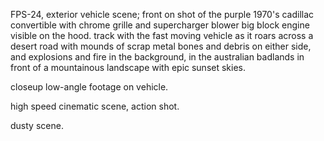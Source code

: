 FPS-24, exterior vehicle scene; front on shot of the purple 1970's cadillac convertible with chrome grille and supercharger blower big block engine visible on the hood. track with the fast moving vehicle as it roars across a desert road with mounds of scrap metal bones and debris on either side, and explosions and fire in the background, in the australian badlands in front of a mountainous landscape with epic sunset skies. 

closeup low-angle footage on vehicle. 

high speed cinematic scene, action shot. 

dusty scene.

